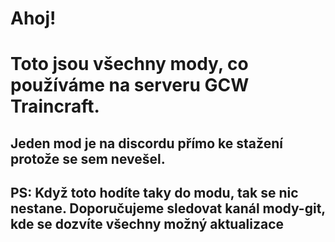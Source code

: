 # Ahoj!
# Toto jsou všechny mody, co používáme na serveru GCW Traincraft.
## Jeden mod je na discordu přímo ke stažení protože se sem nevešel.
## PS: Když toto hodíte taky do modu, tak se nic nestane. Doporučujeme sledovat kanál mody-git, kde se dozvíte všechny možný aktualizace
